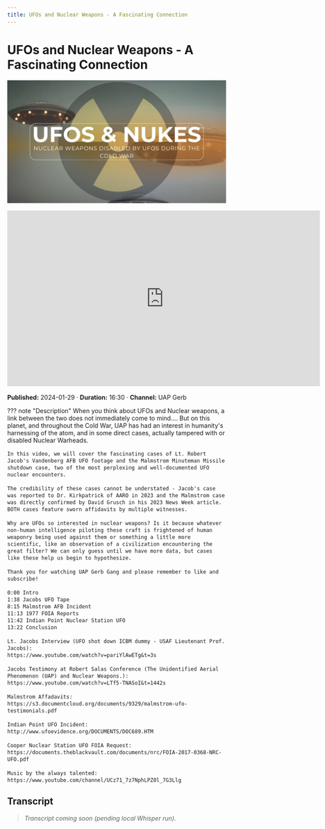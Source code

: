 ```yaml
---
title: UFOs and Nuclear Weapons - A Fascinating Connection
---
```


# UFOs and Nuclear Weapons - A Fascinating Connection

![thumbnail](../videos/-DK2u8HlhDE-ufos-and-nuclear-weapons---a-fascinating-connection/thumb.jpg)

<iframe width="720" height="405" src="https://www.youtube.com/embed/-DK2u8HlhDE" frameborder="0" allowfullscreen></iframe>

**Published:** 2024-01-29  ·  **Duration:** 16:30  ·  **Channel:** UAP Gerb

??? note "Description"
    When you think about UFOs and Nuclear weapons, a link between the two does not immediately come to mind.... But on this planet, and throughout the Cold War, UAP has had an interest in humanity's harnessing of the atom, and in some direct cases, actually tampered with or disabled Nuclear Warheads. 
    
    In this video, we will cover the fascinating cases of Lt. Robert Jacob's Vandenberg AFB UFO footage and the Malmstrom Minuteman Missile shutdown case, two of the most perplexing and well-documented UFO nuclear encounters.
    
    The credibility of these cases cannot be understated - Jacob's case was reported to Dr. Kirkpatrick of AARO in 2023 and the Malmstrom case was directly confirmed by David Grusch in his 2023 News Week article. BOTH cases feature sworn affidavits by multiple witnesses.
    
    Why are UFOs so interested in nuclear weapons? Is it because whatever non-human intelligence piloting these craft is frightened of human weaponry being used against them or something a little more scientific, like an observation of a civilization encountering the great filter? We can only guess until we have more data, but cases like these help us begin to hypothesize. 
    
    Thank you for watching UAP Gerb Gang and please remember to like and subscribe!
    
    0:00 Intro
    1:38 Jacobs UFO Tape
    8:15 Malmstrom AFB Incident
    11:13 1977 FOIA Reports
    11:42 Indian Point Nuclear Station UFO
    13:22 Conclusion
    
    Lt. Jacobs Interview (UFO shot down ICBM dummy - USAF Lieutenant Prof. Jacobs):
    https://www.youtube.com/watch?v=pariYlAwETg&t=3s
    
    Jacobs Testimony at Robert Salas Conference (The Unidentified Aerial Phenomenon (UAP) and Nuclear Weapons.):
    https://www.youtube.com/watch?v=LTf5-TNASoI&t=1442s 
    
    Malmstrom Affadavits: 
    https://s3.documentcloud.org/documents/9329/malmstrom-ufo-testimonials.pdf
    
    Indian Point UFO Incident: 
    http://www.ufoevidence.org/DOCUMENTS/DOC689.HTM
    
    Cooper Nuclear Station UFO FOIA Request:
    https://documents.theblackvault.com/documents/nrc/FOIA-2017-0368-NRC-UFO.pdf
    
    Music by the always talented: https://www.youtube.com/channel/UCz71_7z7NphLPZ0l_7G3Llg

## Transcript
> _Transcript coming soon (pending local Whisper run)._
